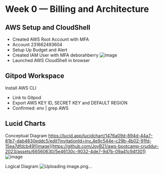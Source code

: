 # Week 0 — Billing and Architecture
## AWS Setup and CloudShell
+ Created AWS Root Account with MFA
+ Account 231662493604
+ Setup Up Budget and Alert
+ Created IAM User with MFA deborahberry
![image](https://github.com/JoyB21/aws-bootcamp-cruddur-2023/assets/66560630/58fa9d89-430c-40d6-a96c-eb5990c83c1b)
+ Launched AWS CloudShell in browser
## Gitpod Workspace
  Install AWS CLI
  + Link to Gitpod
  + Export AWS KEY ID, SECRET KEY and DEFAULT REGION
  + Confirmed:  env | grep AWS
## Lucid Charts
Conceptual Diagram
https://lucid.app/lucidchart/1476a09d-894d-44a7-81b7-dab4830eddc5/edit?invitationId=inv_4e9c544e-c29b-4b02-91fd-15ea7dfdcb49![image](https://github.com/JoyB21/aws-bootcamp-cruddur-2023/assets/66560630/5e46130c-9032-4de7-9d7b-09a41c94f301)
![image](https://github.com/JoyB21/aws-bootcamp-cruddur-2023/assets/66560630/9dabb6a5-db74-4bc2-977e-1ff2a7c8a3f9)

Logical Diagram
![Uploading image.png…]()

